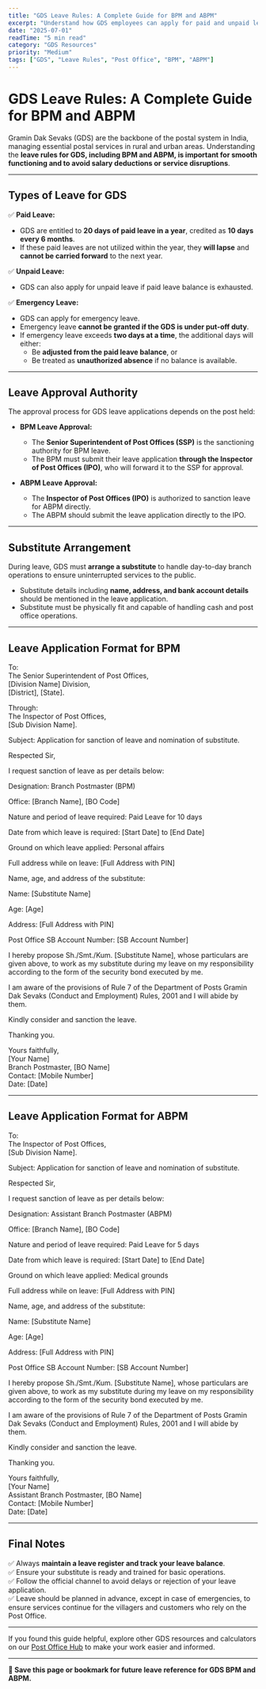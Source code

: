 ```yaml
---
title: "GDS Leave Rules: A Complete Guide for BPM and ABPM"
excerpt: "Understand how GDS employees can apply for paid and unpaid leaves, emergency leaves, and the correct leave application process for BPM and ABPM with clear formats."
date: "2025-07-01"
readTime: "5 min read"
category: "GDS Resources"
priority: "Medium"
tags: ["GDS", "Leave Rules", "Post Office", "BPM", "ABPM"]
---
```


# GDS Leave Rules: A Complete Guide for BPM and ABPM

Gramin Dak Sevaks (GDS) are the backbone of the postal system in India, managing essential postal services in rural and urban areas. Understanding the **leave rules for GDS, including BPM and ABPM, is important for smooth functioning and to avoid salary deductions or service disruptions**.

---

## Types of Leave for GDS

✅ **Paid Leave:**

- GDS are entitled to **20 days of paid leave in a year**, credited as **10 days every 6 months**.
- If these paid leaves are not utilized within the year, they **will lapse** and **cannot be carried forward** to the next year.

✅ **Unpaid Leave:**

- GDS can also apply for unpaid leave if paid leave balance is exhausted.

✅ **Emergency Leave:**

- GDS can apply for emergency leave.
- Emergency leave **cannot be granted if the GDS is under put-off duty**.
- If emergency leave exceeds **two days at a time**, the additional days will either:
  - Be **adjusted from the paid leave balance**, or
  - Be treated as **unauthorized absence** if no balance is available.

---

## Leave Approval Authority

The approval process for GDS leave applications depends on the post held:

- **BPM Leave Approval:**

  - The **Senior Superintendent of Post Offices (SSP)** is the sanctioning authority for BPM leave.
  - The BPM must submit their leave application **through the Inspector of Post Offices (IPO)**, who will forward it to the SSP for approval.

- **ABPM Leave Approval:**
  - The **Inspector of Post Offices (IPO)** is authorized to sanction leave for ABPM directly.
  - The ABPM should submit the leave application directly to the IPO.

---

## Substitute Arrangement

During leave, GDS must **arrange a substitute** to handle day-to-day branch operations to ensure uninterrupted services to the public.

- Substitute details including **name, address, and bank account details** should be mentioned in the leave application.
- Substitute must be physically fit and capable of handling cash and post office operations.

---

## Leave Application Format for BPM

To:  
The Senior Superintendent of Post Offices,  
[Division Name] Division,  
[District], [State].

Through:  
The Inspector of Post Offices,  
[Sub Division Name].

Subject: Application for sanction of leave and nomination of substitute.

Respected Sir,

I request sanction of leave as per details below:

Designation: Branch Postmaster (BPM)

Office: [Branch Name], [BO Code]

Nature and period of leave required: Paid Leave for 10 days

Date from which leave is required: [Start Date] to [End Date]

Ground on which leave applied: Personal affairs

Full address while on leave: [Full Address with PIN]

Name, age, and address of the substitute:

Name: [Substitute Name]

Age: [Age]

Address: [Full Address with PIN]

Post Office SB Account Number: [SB Account Number]

I hereby propose Sh./Smt./Kum. [Substitute Name], whose particulars are given above, to work as my substitute during my leave on my responsibility according to the form of the security bond executed by me.

I am aware of the provisions of Rule 7 of the Department of Posts Gramin Dak Sevaks (Conduct and Employment) Rules, 2001 and I will abide by them.

Kindly consider and sanction the leave.

Thanking you.

Yours faithfully,  
[Your Name]  
Branch Postmaster, [BO Name]  
Contact: [Mobile Number]  
Date: [Date]

---

## Leave Application Format for ABPM

To:  
The Inspector of Post Offices,  
[Sub Division Name].

Subject: Application for sanction of leave and nomination of substitute.

Respected Sir,

I request sanction of leave as per details below:

Designation: Assistant Branch Postmaster (ABPM)

Office: [Branch Name], [BO Code]

Nature and period of leave required: Paid Leave for 5 days

Date from which leave is required: [Start Date] to [End Date]

Ground on which leave applied: Medical grounds

Full address while on leave: [Full Address with PIN]

Name, age, and address of the substitute:

Name: [Substitute Name]

Age: [Age]

Address: [Full Address with PIN]

Post Office SB Account Number: [SB Account Number]

I hereby propose Sh./Smt./Kum. [Substitute Name], whose particulars are given above, to work as my substitute during my leave on my responsibility according to the form of the security bond executed by me.

I am aware of the provisions of Rule 7 of the Department of Posts Gramin Dak Sevaks (Conduct and Employment) Rules, 2001 and I will abide by them.

Kindly consider and sanction the leave.

Thanking you.

Yours faithfully,  
[Your Name]  
Assistant Branch Postmaster, [BO Name]  
Contact: [Mobile Number]  
Date: [Date]

---

## Final Notes

✅ Always **maintain a leave register and track your leave balance**.  
✅ Ensure your substitute is ready and trained for basic operations.  
✅ Follow the official channel to avoid delays or rejection of your leave application.  
✅ Leave should be planned in advance, except in case of emergencies, to ensure services continue for the villagers and customers who rely on the Post Office.

---

If you found this guide helpful, explore other GDS resources and calculators on our [Post Office Hub](https://yourwebsite.com) to make your work easier and informed.

---

**📌 Save this page or bookmark for future leave reference for GDS BPM and ABPM.**
